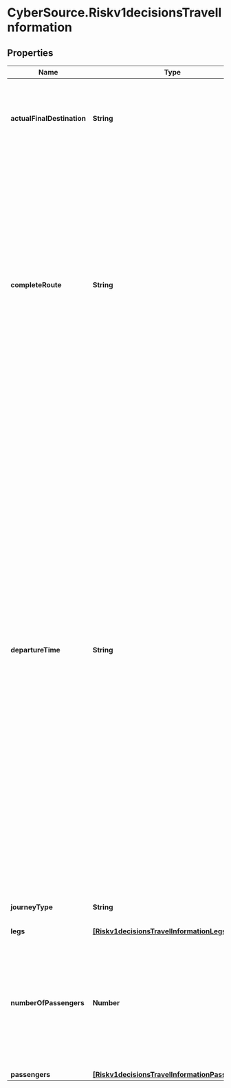 # CyberSource.Riskv1decisionsTravelInformation

## Properties
Name | Type | Description | Notes
------------ | ------------- | ------------- | -------------
**actualFinalDestination** | **String** | IATA Code for the actual final destination that the customer intends to travel to. It should be a destination on the completeRoute.  | [optional] 
**completeRoute** | **String** | Concatenation of individual travel legs in the format ORIG1-DEST1[:ORIG2-DEST2...:ORIGn-DESTn], for example, SFO-JFK:JFK-LHR:LHR-CDG. For airport codes, see the IATA Airline and Airport Code Search. Note In your request, send either the complete route or the individual legs (_leg#_orig and _leg#_dest). If you send all the fields, the value of _complete_route takes precedence over that of the _leg# fields.  | [optional] 
**departureTime** | **String** | Departure date and time of the first leg of the trip. Use one of the following formats:   - yyyy-MM-dd HH:mm z   - yyyy-MM-dd hh:mm a z   - yyyy-MM-dd hh:mma z   HH &#x3D; hour in 24-hour format   hh &#x3D; hour in 12-hour format   a &#x3D; am or pm (case insensitive)   z &#x3D; time zone of the departing flight, for example: If the   airline is based in city A, but the flight departs from city   B, z is the time zone of city B at the time of departure. Important For travel information, use GMT instead of UTC, or use the local time zone. Examples 2011-03-20 11:30 PM PDT 2011-03-20 11:30pm GMT 2011-03-20 11:30pm GMT-05:00 Eastern Standard Time: GMT-05:00 or EST Note When specifying an offset from GMT, the format must be exactly as specified in the example. Insert no spaces between the time zone and the offset.  | [optional] 
**journeyType** | **String** | Type of travel, for example one way or round trip. | [optional] 
**legs** | [**[Riskv1decisionsTravelInformationLegs]**](Riskv1decisionsTravelInformationLegs.md) |  | [optional] 
**numberOfPassengers** | **Number** | Number of passengers for whom the ticket was issued. If you do not include this field in your request, CyberSource uses a default value of 1. Required for American Express SafeKey (U.S.) for travel-related requests.  | [optional] 
**passengers** | [**[Riskv1decisionsTravelInformationPassengers]**](Riskv1decisionsTravelInformationPassengers.md) |  | [optional] 


